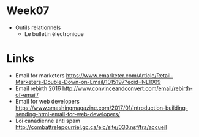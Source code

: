 # Week07
* Outils relationnels
  * Le bulletin électronique
  
# Links
  * Email for marketers https://www.emarketer.com/Article/Retail-Marketers-Double-Down-on-Email/1015197?ecid=NL1009
  * Email rebirth 2016 http://www.convinceandconvert.com/email/rebirth-of-email/
  * Email for web developers https://www.smashingmagazine.com/2017/01/introduction-building-sending-html-email-for-web-developers/
  * Loi canadienne anti spam http://combattrelepourriel.gc.ca/eic/site/030.nsf/fra/accueil
  

